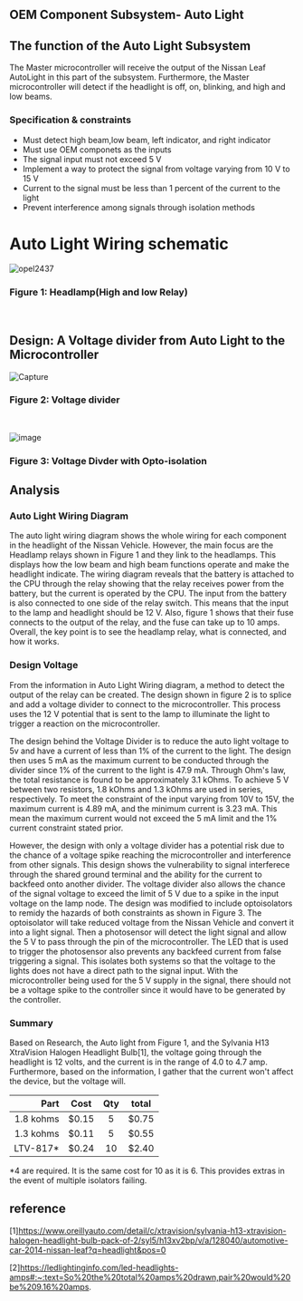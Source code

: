 OEM Component Subsystem- Auto Light
------

## The function of the Auto Light Subsystem
The Master microcontroller will receive the output of the Nissan Leaf AutoLight in this part of the subsystem. Furthermore, the Master microcontroller will detect if the headlight is off, on, blinking, and high and low beams.

### Specification & constraints
   - Must detect high beam,low beam, left indicator, and right indicator
   - Must use OEM componets as the inputs
   - The signal input must not exceed 5 V 
   - Implement a way to protect the signal from voltage varying from 10 V to 15 V
   - Current to the signal must be less than 1 percent of the current to the light
   - Prevent interference among signals through isolation methods
   
# Auto Light Wiring schematic
![opel2437](https://user-images.githubusercontent.com/101354063/205468261-7fca3396-009b-4eb8-9960-962065d22ac8.png)
### Figure 1: Headlamp(High and low Relay)
<br/>

## Design: A Voltage divider from Auto Light to the Microcontroller
![Capture](https://user-images.githubusercontent.com/101354063/205472902-57cf6121-181d-4fe0-904c-63295cc9c374.PNG)

### Figure 2: Voltage divider


<br/>

![image](https://user-images.githubusercontent.com/101354063/206358241-fb6e9602-a89a-4aee-93f3-84056c43c628.png)
### Figure 3: Voltage Divder with Opto-isolation
Analysis
-------
### Auto Light Wiring Diagram
The auto light wiring diagram shows the whole wiring for each component in the headlight of the Nissan Vehicle. However, the main focus are the Headlamp relays shown in Figure 1 and they link to the headlamps. This displays how the low beam and high beam functions operate and make the headlight indicate. The wiring diagram reveals that the battery is attached to the CPU through the relay showing that the relay receives power from the battery, but the current is operated by the CPU. The input from the battery is also connected to one side of the relay switch. This means that the input to the lamp and headlight should be 12 V. Also, figure 1 shows that their fuse connects to the output of the relay, and the fuse can take up to 10 amps. Overall, the key point is to see the headlamp relay, what is connected, and how it works. 



### Design Voltage 
From the information in Auto Light Wiring diagram, a method to detect the output of the relay can be created. The design shown in figure 2 is to splice and add a voltage divider to connect to the microcontroller. This process uses the 12 V potential that is sent to the lamp to illuminate the light to trigger a reaction on the microcontroller. 

The design behind the Voltage Divider is to reduce the auto light voltage to 5v and have a current of less than 1% of the current to the light.  The design then uses 5 mA as the maximum current to be conducted through the divider since 1% of the current to the light is 47.9 mA. Through Ohm's law, the total resistance is found to be approximately 3.1 kOhms. To achieve 5 V between two resistors, 1.8 kOhms and 1.3 kOhms are used in series, respectively. To meet the constraint of the input varying from 10V to 15V, the maximum current is 4.89 mA, and the minimum current is 3.23 mA. This mean the maximum current would not exceed the 5 mA limit and the 1% current constraint stated prior. 

However, the design with only a voltage divider has a potential risk due to the chance of a voltage spike reaching the microcontroller and interference from other signals. This design shows the vulnerability to signal interferece through the shared ground terminal and the ability for the current to backfeed onto another divider. The voltage divider also allows the chance of the signal voltage to exceed the limit of 5 V due to a spike in the input voltage on the lamp node. The design was modified to include optoisolators to remidy the hazards of both constraints as shown in Figure 3. The optoisolator will take reduced voltage from the Nissan Vehicle and convert it into a light signal. Then a photosensor will detect the light signal and allow the 5 V to pass through the pin of the microcontroller. The LED that is used to trigger the photosensor also prevents any backfeed current from false triggering a signal. This isolates both systems so that the voltage to the lights does not have a direct path to the signal input. With the microcontroller being used for the 5 V supply in the signal, there should not be a voltage spike to the controller since it would have to be generated by the controller. 


### Summary
Based on Research, the Auto light from Figure 1, and the Sylvania H13 XtraVision Halogen Headlight Bulb[1], the voltage going through the headlight is 12 volts, and the current is in the range of 4.0 to 4.7 amp. Furthermore, based on the information, I gather that the current won't affect the device, but the voltage will.


 


| Part   | Cost   | Qty| total|
|-------:|:------:|:--:|:----:|
|1.8 kohms| $0.15 |  5 |$0.75 | 
|1.3 kohms| $0.11 |  5 |$0.55 |
|LTV-817*| $0.24  | 10 | $2.40|

*4 are required. It is the same cost for 10 as it is 6. This provides extras in the event of multiple isolators failing.


reference
---------
[1]https://www.oreillyauto.com/detail/c/xtravision/sylvania-h13-xtravision-halogen-headlight-bulb-pack-of-2/syl5/h13xv2bp/v/a/128040/automotive-car-2014-nissan-leaf?q=headlight&pos=0

[2]https://ledlightinginfo.com/led-headlights-amps#:~:text=So%20the%20total%20amps%20drawn,pair%20would%20be%209.16%20amps.



